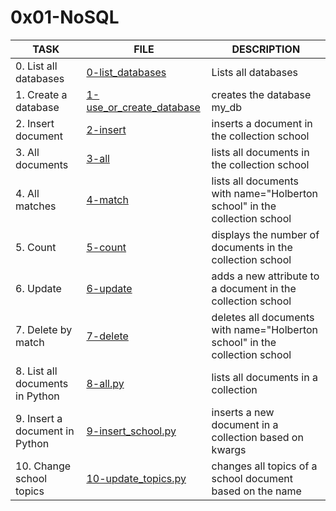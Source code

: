 # 0x01-NoSQL

| TASK                            | FILE                                                 | DESCRIPTION                                                                 |
|---------------------------------|------------------------------------------------------|-----------------------------------------------------------------------------|
| 0. List all databases           | [0-list_databases](0-list_databases)                 | Lists all databases                                                         |
| 1. Create a database            | [1-use_or_create_database](1-use_or_create_database) | creates the database my_db                                                  |
| 2. Insert document              | [2-insert](2-insert)                                 | inserts a document in the collection school                                 |
| 3. All documents                | [3-all](3-all)                                       | lists all documents in the collection school                                |
| 4. All matches                  | [4-match](4-match)                                   | lists all documents with name="Holberton school" in the collection school   |
| 5. Count                        | [5-count](5-count)                                   | displays the number of documents in the collection school                   |
| 6. Update                       | [6-update](6-update)                                 | adds a new attribute to a document in the collection school                 |
| 7. Delete by match              | [7-delete](7-delete)                                 | deletes all documents with name="Holberton school" in the collection school |
| 8. List all documents in Python | [8-all.py](8-all.py)                                 | lists all documents in a collection                                         |
| 9. Insert a document in Python  | [9-insert_school.py](9-insert_school.py)             | inserts a new document in a collection based on kwargs                      |
| 10. Change school topics        | [10-update_topics.py](10-update_topics.py)           | changes all topics of a school document based on the name                   |
